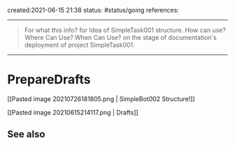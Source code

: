 created:2021-06-15 21:38
status: #status/going 
references: 
___
> For what this info? for Idea of SimpleTask001 structure.
> How can use?
> Where Can Use? 
> When Can Use? on the stage of documentation's deployment of project SimpleTask001.

___
# PrepareDrafts
[[Pasted image 20210726181805.png | SimpleBot002 Structure!]]

[[Pasted image 20210615214117.png | Drafts]]


## See also
